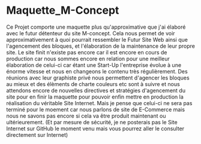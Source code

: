 # Maquette_M-Concept

Ce Projet comporte une maquette plus qu'approximative que j'ai élaboré avec le futur détenteur du site M-concept. Cela nous permet de voir approximativement à quoi pourrait
ressembler le Futur Site Web ainsi que l'agencement des bloques, et l'élaboration de la maintenance de leur propre site. Le site finit n'existe pas encore car il est encore en cours de production car nous sommes encore en relation pour une meilleur élaboration de celui-ci car étant une Start-Up l'entreprise évolue à une énorme vitesse et nous en changeons le contenu très régulièrement. Des réunions avec leur graphiste privé nous permettent d'agencer les bloques au mieux et des élèments de charte couleurs etc sont à suivre et nous attendons encore de nouvelles directives et stratégies d'agencement du site pour en finir la maquette pour pouvoir enfin mettre en production la réalisation du véritable Site Internet. Mais je pense que celui-ci ne sera pas terminé pour le moement car nous parlons de site de E-Commerce mais nous ne savons pas encore si cela va être produit maintenant ou ultérieurement. (Et par mesure de sécurité, je ne posterais pas le Site Internet sur GitHub le moment venu mais vous pourrez aller le consulter directement sur Internet) 
